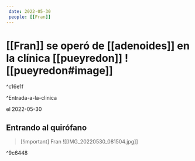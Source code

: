 ```yaml
---
 date: 2022-05-30
 people: [[Fran]]
---
```

# [[Fran]] se operó de [[adenoides]] en la clínica [[pueyredon]] ![[pueyredon#image]]

^c16e1f

 ^Entrada-a-la-clinica

el 2022-05-30
## Entrando al quirófano
 
> [!important] Fran
>![[IMG_20220530_081504.jpg]]

^9c6448


